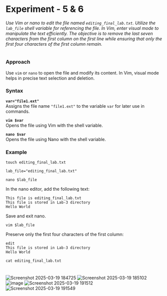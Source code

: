 # **Experiment - 5 & 6**  
*Use Vim or nano to edit the file named `editing_final_lab.txt`. Utilize the `lab_file` shell variable for referencing the file. In Vim, enter visual mode to manipulate the text efficiently. The objective is to remove the last seven characters from the first column on the first line while ensuring that only the first four characters of the first column remain.*  
#
### **Approach**  
Use `vim` or `nano` to open the file and modify its content. In Vim, visual mode helps in precise text selection and deletion.  

### **Syntax**  

**`var="file1.ext"`**  
Assigns the file name `"file1.ext"` to the variable `var` for later use in commands.

**`vim $var`**  
Opens the file using Vim with the shell variable.  

**`nano $var`**  
Opens the file using Nano with the shell variable.  

### **Example**
```
touch editing_final_lab.txt

```

```
lab_file="editing_final_lab.txt"

```

```
nano $lab_file

```

In the nano editor, add the following text:
```
This file is editing_final_lab.txt 
This file is stored in Lab-3 directory 
Hello World
```
Save and exit nano.

```
vim $lab_file

```

Preserve only the first four characters of the first column:
```
edit  
This file is stored in Lab-3 directory  
Hello World
```

```
cat editing_final_lab.txt

```
#
![Screenshot 2025-03-19 184725](https://github.com/user-attachments/assets/7a0eb98b-4bef-4c66-8c34-4fafe9958878)
![Screenshot 2025-03-19 185102](https://github.com/user-attachments/assets/b08ff16f-54fb-4d66-b401-7e74023fad4a)
![image](https://github.com/user-attachments/assets/60d8091d-8bfd-42ac-b312-e003674ec5d6)
![Screenshot 2025-03-19 191512](https://github.com/user-attachments/assets/a9dadb19-2da2-4edf-9a52-4ba9d416dc70)
![Screenshot 2025-03-19 191549](https://github.com/user-attachments/assets/a0c4a12e-aac0-43da-8b89-71f694d15dda)


